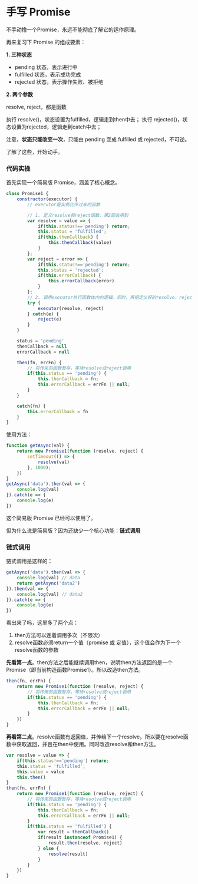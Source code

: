 # 手写 Promise

不手动撸一个Promise，永远不能彻底了解它的运作原理。

再来复习下 Promise 的组成要素：

**1. 三种状态**

* pending 状态，表示进行中
* fulfilled 状态，表示成功完成
* rejected 状态，表示操作失败、被拒绝

**2. 两个参数**

resolve, reject，都是函数

执行 resolve()，状态设置为fulfilled，逻辑走到then中去；
执行 rejected()，状态设置为rejected，逻辑走到catch中去；

注意，**状态只能改变一次**，只能由 pending 变成 fulfilled 或 rejected，不可逆。

了解了这些，开始动手。

### 代码实操

首先实现一个简易版 Promise，涵盖了核心概念。

```js
class Promise1 {
    constructor(executor) {
        // executor是实例化传过来的函数

        // 1. 定义resolve和reject函数，第2部会用到
        var resolve = value => {
            if(this.status!=='pending') return;
            this.status = 'fulfilled';
            if(this.thenCallback) {
                this.thenCallback(value)
            }
        };
        var reject = error => {
            if(this.status!=='pending') return;
            this.status = 'rejected';
            if(this.errorCallback) {
                this.errorCallback(error)
            }
        };
        // 2. 调用executor执行函数体内的逻辑。同时，再把定义好的resolve，reject函数传回去，等待函数体内调用。
        try {
            executor(resolve, reject)
        } catch(e) {
            reject(e)
        }
    }

    status = 'pending'
    thenCallback = null
    errorCallback = null

    then(fn, errFn) {
        // 将传来的函数暂存，等待resolve或reject调用
        if(this.status == 'pending') {
            this.thenCallback = fn;
            this.errorCallback = errFn || null;
        }
    }

    catch(fn) {
        this.errorCallback = fn
    }
}
```

使用方法：

```js
function getAsync(val) {
    return new Promise1(function (resolve, reject) {
        setTimeout(() => {
            resolve(val)
        }, 1000);
    })
}
getAsync('data').then(val => {
    console.log(val)
}).catch(e => {
    console.log(e)
})
```

这个简易版 Promise 已经可以使用了。

但为什么说是简易版？因为还缺少一个核心功能：**链式调用**

### 链式调用

链式调用是这样的：

```js
getAsync('data').then(val => {
    console.log(val) // data
    return getAsync('data2')
}).then(val => {
    console.log(val) // data2
}).catch(e => {
    console.log(e)
})
```

看出来了吗，这里多了两个点：

1. then方法可以连着调用多次（不限次）
2. resolve函数必须return一个值（promise 或 定值），这个值会作为下一个resolve函数的参数

**先看第一点**。then方法之后能继续调用then，说明then方法返回的是一个Promise（即当前构造函数Promise1）。所以改造then方法。

```js
then(fn, errFn) {
    return new Promise1(function (resolve, reject) {
        // 将传来的函数暂存，等待resolve或reject调用
        if(this.status == 'pending') {
            this.thenCallback = fn;
            this.errorCallback = errFn || null;
        }
    })
}
```

**再看第二点**。resolve函数有返回值，并传给下一个resolve。所以要在resolve函数中获取返回，并且在then中使用。同时改造resolve和then方法。

```js
var resolve = value => {
    if(this.status!=='pending') return;
    this.status = 'fulfilled';
    this.value = value
    this.then()
}
then(fn, errFn) {
    return new Promise1(function (resolve, reject) {
        // 将传来的函数暂存，等待resolve或reject调用
        if(this.status == 'pending') {
            this.thenCallback = fn;
            this.errorCallback = errFn || null;
        }
        if(this.status == 'fulfilled') {
            var result = thenCallback()
            if(result instanceof Promise1) {
                result.then(resolve, reject)
            } else {
                resolve(result)
            }
        }
    })
}
```
